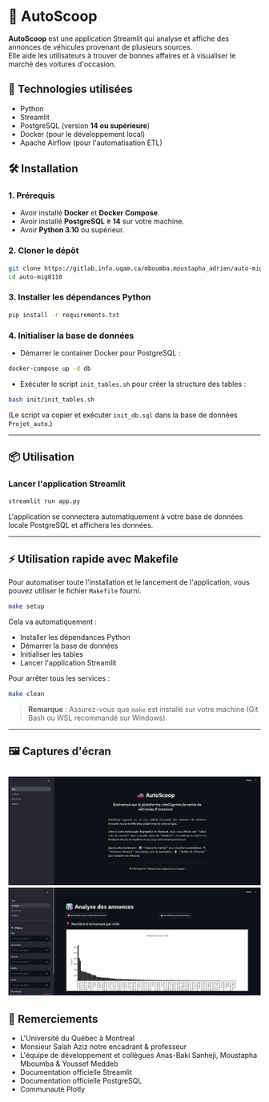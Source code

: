 # 📘 AutoScoop

**AutoScoop** est une application Streamlit qui analyse et affiche des annonces de véhicules provenant de plusieurs sources.  
Elle aide les utilisateurs à trouver de bonnes affaires et à visualiser le marché des voitures d'occasion.

## 🚀 Technologies utilisées
- Python
- Streamlit
- PostgreSQL (version **14 ou supérieure**)
- Docker (pour le développement local)
- Apache Airflow (pour l'automatisation ETL)

## 🛠️ Installation

### 1. Prérequis
- Avoir installé **Docker** et **Docker Compose**.
- Avoir installé **PostgreSQL ≥ 14** sur votre machine.
- Avoir **Python 3.10** ou supérieur.

### 2. Cloner le dépôt

```bash
git clone https://gitlab.info.uqam.ca/mboumba.moustapha_adrien/auto-mig8110.git
cd auto-mig8110
```

### 3. Installer les dépendances Python

```bash
pip install -r requirements.txt
```

### 4. Initialiser la base de données

- Démarrer le container Docker pour PostgreSQL :
```bash
docker-compose up -d db
```

- Exécuter le script `init_tables.sh` pour créer la structure des tables :
```bash
bash init/init_tables.sh
```
(Le script va copier et exécuter `init_db.sql` dans la base de données `Projet_auto`.)

---

## 📦 Utilisation

### Lancer l'application Streamlit

```bash
streamlit run app.py
```
L'application se connectera automatiquement à votre base de données locale PostgreSQL et affichera les données.

---

## ⚡ Utilisation rapide avec Makefile

Pour automatiser toute l'installation et le lancement de l'application, vous pouvez utiliser le fichier `Makefile` fourni.

```bash
make setup
```

Cela va automatiquement :
- Installer les dépendances Python
- Démarrer la base de données
- Initialiser les tables
- Lancer l'application Streamlit

Pour arrêter tous les services :

```bash
make clean
```

> **Remarque** : Assurez-vous que `make` est installé sur votre machine (Git Bash ou WSL recommandé sur Windows).

---

## 🖼️ Captures d'écran

![Page d'accueil](assets/homepage.png)
![Analyse du marché](assets/analyse.png)
---

## 🙌 Remerciements
- L'Université du Québec à Montreal
- Monsieur Salah Aziz notre encadrant & professeur
- L'équipe de développement et collègues Anas-Baki Sanheji, Moustapha Mboumba & Youssef Meddeb
- Documentation officielle Streamlit
- Documentation officielle PostgreSQL
- Communauté Plotly


